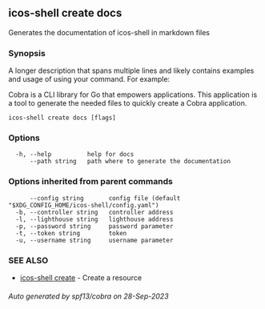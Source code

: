 ## icos-shell create docs

Generates the documentation of icos-shell in markdown files

### Synopsis

A longer description that spans multiple lines and likely contains examples
and usage of using your command. For example:

Cobra is a CLI library for Go that empowers applications.
This application is a tool to generate the needed files
to quickly create a Cobra application.

```
icos-shell create docs [flags]
```

### Options

```
  -h, --help          help for docs
      --path string   path where to generate the documentation
```

### Options inherited from parent commands

```
      --config string       config file (default "$XDG_CONFIG_HOME/icos-shell/config.yaml")
  -b, --controller string   controller address
  -l, --lighthouse string   lighthouse address
  -p, --password string     password parameter
  -t, --token string        token
  -u, --username string     username parameter
```

### SEE ALSO

* [icos-shell create](icos-shell_create.md)	 - Create a resource

###### Auto generated by spf13/cobra on 28-Sep-2023
